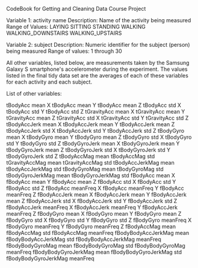 CodeBook for Getting and Cleaning Data Course Project

Variable 1: activity name
Description: Name of the activity being measured
Range of Values:
LAYING
SITTING
STANDING
WALKING
WALKING_DOWNSTAIRS
WALKING_UPSTAIRS

Variable 2: subject
Description: Numeric identifier for the subject (person) being measured
Range of values: 1 through 30

All other variables, listed below, are measurements taken by the Samsung Galaxy S smartphone's accelerometer
during the experiment.  The values listed in the final tidy data set are the averages of each of these variables
for each activity and each subject.

List of other variables:

tBodyAcc mean X
tBodyAcc mean Y
tBodyAcc mean Z
tBodyAcc std X
tBodyAcc std Y
tBodyAcc std Z
tGravityAcc mean X
tGravityAcc mean Y
tGravityAcc mean Z
tGravityAcc std X
tGravityAcc std Y
tGravityAcc std Z
tBodyAccJerk mean X
tBodyAccJerk mean Y
tBodyAccJerk mean Z
tBodyAccJerk std X
tBodyAccJerk std Y
tBodyAccJerk std Z
tBodyGyro mean X
tBodyGyro mean Y
tBodyGyro mean Z
tBodyGyro std X
tBodyGyro std Y
tBodyGyro std Z
tBodyGyroJerk mean X
tBodyGyroJerk mean Y
tBodyGyroJerk mean Z
tBodyGyroJerk std X
tBodyGyroJerk std Y
tBodyGyroJerk std Z
tBodyAccMag mean
tBodyAccMag std
tGravityAccMag mean
tGravityAccMag std
tBodyAccJerkMag mean
tBodyAccJerkMag std
tBodyGyroMag mean
tBodyGyroMag std
tBodyGyroJerkMag mean
tBodyGyroJerkMag std
fBodyAcc mean X
fBodyAcc mean Y
fBodyAcc mean Z
fBodyAcc std X
fBodyAcc std Y
fBodyAcc std Z
fBodyAcc meanFreq X
fBodyAcc meanFreq Y
fBodyAcc meanFreq Z
fBodyAccJerk mean X
fBodyAccJerk mean Y
fBodyAccJerk mean Z
fBodyAccJerk std X
fBodyAccJerk std Y
fBodyAccJerk std Z
fBodyAccJerk meanFreq X
fBodyAccJerk meanFreq Y
fBodyAccJerk meanFreq Z
fBodyGyro mean X
fBodyGyro mean Y
fBodyGyro mean Z
fBodyGyro std X
fBodyGyro std Y
fBodyGyro std Z
fBodyGyro meanFreq X
fBodyGyro meanFreq Y
fBodyGyro meanFreq Z
fBodyAccMag mean
fBodyAccMag std
fBodyAccMag meanFreq
fBodyBodyAccJerkMag mean
fBodyBodyAccJerkMag std
fBodyBodyAccJerkMag meanFreq
fBodyBodyGyroMag mean
fBodyBodyGyroMag std
fBodyBodyGyroMag meanFreq
fBodyBodyGyroJerkMag mean
fBodyBodyGyroJerkMag std
fBodyBodyGyroJerkMag meanFreq
